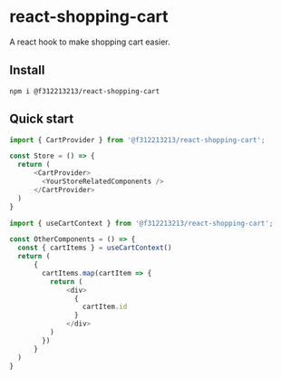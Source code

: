 # react-shopping-cart

A react hook to make shopping cart easier.

## Install

```
npm i @f312213213/react-shopping-cart
```

## Quick start

```javascript
import { CartProvider } from '@f312213213/react-shopping-cart';

const Store = () => {
  return (
      <CartProvider>
        <YourStoreRelatedComponents />
      </CartProvider>
  )
}
```

```javascript
import { useCartContext } from '@f312213213/react-shopping-cart';

const OtherComponents = () => {
  const { cartItems } = useCartContext()
  return (
      {
        cartItems.map(cartItem => {
          return (
              <div>
                {
                  cartItem.id
                }
              </div>
          )
        })
      }
  )
}

```